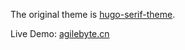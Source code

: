 The original theme is [hugo-serif-theme](https://github.com/JugglerX/hugo-serif-theme).

Live Demo: [agilebyte.cn](https://agilebyte.cn/)
